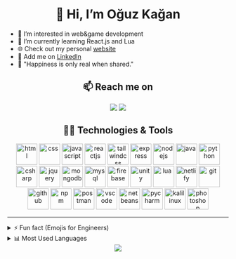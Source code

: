 <h1 align = "center">👋 Hi, I’m Oğuz Kağan </h1>
<!--- (alternative) waving hand gif: https://media.giphy.com/media/hvRJCLFzcasrR4ia7z/giphy.gif --->

- 👀 I’m interested in web&game development
- 🌱 I’m currently learning React.js and Lua
- 🌐 Check out my personal [website](https://okk53.github.io/react-portfolio-website)
- 🤝 Add me on [LinkedIn](https://www.linkedin.com/in/oguz-kagan-kamil/)
- 💭 "Happiness is only real when shared."

<h2 align = "center">📫 Reach me on</h2>
<div align = "center">
  <a href = "mailto:okk.oguzkagan@gmail.com"><img src="https://img.shields.io/badge/Gmail-D14836?style=for-the-badge&logo=gmail&logoColor=white" target="_blank"></a>
  <a href="https://www.linkedin.com/in/oguz-kagan-kamil/" target="_blank"><img src="https://img.shields.io/badge/LinkedIn-0077B5?style=for-the-badge&logo=linkedin&logoColor=white" target="_blank"></a> 
</div>

<h2 align = "center">👨‍💻 Technologies & Tools</h2>
<div align = "center">
<img src="https://okk53.github.io/react-portfolio-website/static/media/html.1ad7bf6dbc7123c883224d7fe5cdeb19.svg" alt="html" height="48rem" width="48rem">
<img src="https://okk53.github.io/react-portfolio-website/static/media/css.2a5d66e5eb198d124b15b285b60e2cfa.svg" alt="css" height="48rem" width="48rem">
<img src="https://okk53.github.io/react-portfolio-website/static/media/javascript.3a1e87c6e57159e6a263df65940117a7.svg" alt="javascript" height="48rem" width="48rem">
<img src="https://okk53.github.io/react-portfolio-website/static/media/react.f97109b2930b86db956970827191fae3.svg" alt="reactjs" height="48rem" width="48rem">
<img src="https://okk53.github.io/react-portfolio-website/static/media/tailwindcss.70db79595429640c1bd47191c8c0f915.svg" alt="tailwindcss" height="48rem" width="48rem">
<img src="https://okk53.github.io/react-portfolio-website/static/media/express.66a48237e77e14cb59e9923f3c7772ff.svg" alt="express" height="48rem" width="48rem">
<img src="https://okk53.github.io/react-portfolio-website/static/media/nodejs.b0d6c7cead1cf51d8ac0b40bf3637dce.svg" alt="nodejs" height="48rem" width="48rem">
<img src="https://okk53.github.io/react-portfolio-website/static/media/java.8ee5f9813e1ebcd16f2a36152b8dc856.svg" alt="java" height="48rem" width="48rem">
<img src="https://okk53.github.io/react-portfolio-website/static/media/python.4298525c028749eb4fa154f8f5bd1931.svg" alt="python" height="48rem" width="48rem">
<img src="https://okk53.github.io/react-portfolio-website/static/media/csharp.040a443e3be3e2ab322fb029ff9dc32a.svg" alt="csharp" height="48rem" width="48rem">
<img src="https://okk53.github.io/react-portfolio-website/static/media/jquery.e78619a7f124799b097da49f3f4d94b0.svg" alt="jquery" height="48rem" width="48rem">
<img src="https://okk53.github.io/react-portfolio-website/static/media/mongodb.9fa546c6a6dfddc0b151942d6f27c028.svg" alt="mongodb" height="48rem" width="48rem">
<img src="https://okk53.github.io/react-portfolio-website/static/media/mysql.698a753d007c6d6b014dd8b58428c7f3.svg" alt="mysql" height="48rem" width="48rem">  
<img src="https://okk53.github.io/react-portfolio-website/static/media/firebase.f700f8dc323ff767efac1b8f48809ff3.svg" alt="firebase" height="48rem" width="48rem">
<img src="https://okk53.github.io/react-portfolio-website/static/media/unity.5219b8c30e9017838ad4a404f2758635.svg" alt="unity" height="48rem" width="48rem">
<img src="https://okk53.github.io/react-portfolio-website/static/media/lua.b2061a978e0739b92c8f7fae82d5372e.svg" alt="lua" height="48rem" width="48rem">
<img src="https://okk53.github.io/react-portfolio-website/static/media/netlify.3da251cdb48eac16d134e2478647d2eb.svg" alt="netlify" height="48rem" width="48rem"> 
<img src="https://okk53.github.io/react-portfolio-website/static/media/git.cb6e5f029e7a0270187d860834912eb1.svg" alt="git" height="48rem" width="48rem">
<img src="https://okk53.github.io/react-portfolio-website/static/media/github.49b59c4d0897c5487b25507cdeaf8c5b.svg" alt="github" height="48rem" width="48rem">
<img src="https://okk53.github.io/react-portfolio-website/static/media/npm.2c362bda3c7fcda8ec0c3cd014152814.svg" alt="npm" height="48rem" width="48rem">
<img src="https://okk53.github.io/react-portfolio-website/static/media/postman.c74cd48d00339ba03ff2e6ed3f9d0c4d.svg" alt="postman" height="48rem" width="48rem">
<img src="https://okk53.github.io/react-portfolio-website/static/media/vscode.483ce3930fb0500d6d7dd42b4a64be47.svg" alt="vscode" height="48rem" width="48rem">
<img src="https://okk53.github.io/react-portfolio-website/static/media/netbeans.52fa3c0d6919ade281997f54e36e3e32.svg" alt="netbeans" height="48rem" width="48rem">
<img src="https://okk53.github.io/react-portfolio-website/static/media/pycharm.2c56efb6406e89743e2df8e7e9808149.svg" alt="pycharm" height="48rem" width="48rem">
<img src="https://okk53.github.io/react-portfolio-website/static/media/kalilinux.499c3376cab58e8731876c894051322b.svg" alt="kalilinux" height="48rem" width="48rem">
<img src="https://okk53.github.io/react-portfolio-website/static/media/photoshop.60a32a915e85df0e69d9050d3a147881.svg" alt="photoshop" height="48rem" width="48rem"> 
</div><hr>
<details>
  <summary>⚡ Fun fact (Emojis for Engineers)</summary>
  <samp>Happy</samp><sup>😐</sup><samp>Sad</samp><sup>😐</sup><samp>Mad</samp><sup>😐</sup><samp>Amused</samp><sup>😐</sup><samp>Love</samp><sup>😐</sup><samp>Disgust</samp><sup>😐</sup><samp>Surprised</samp><sup>😐</sup><samp>Joy</samp><sup>😐</sup><samp>The project is finished</samp><sup>🙂</sup>
</details>
<details>
<summary>📊 Most Used Languages</summary>
<img src="https://github-readme-stats.vercel.app/api/top-langs/?username=OKK53&langs_count=10&theme=tokyonight&layout=compact"/>
</details>

<div align="center">
<img src="https://komarev.com/ghpvc/?username=OKK53"/>
</div>  

<!---&&style=for-the-badge--->
<!---
OKK53/OKK53 is a ✨ special ✨ repository because its `README.md` (this file) appears on your GitHub profile.
You can click the Preview link to take a look at your changes.
--->

